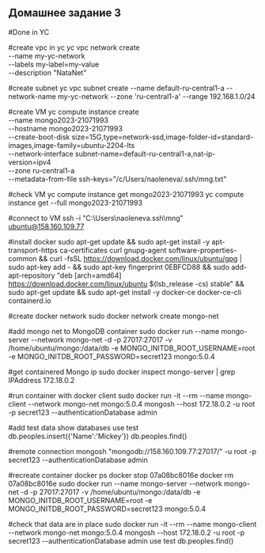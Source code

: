 ## Домашнее задание 3
#Done in YC

#create vpc in yc
yc vpc network create \
  --name my-yc-network \
  --labels my-label=my-value \
  --description "NataNet"

#create subnet
yc vpc subnet create --name default-ru-central1-a --network-name my-yc-network --zone 'ru-central1-a' --range 192.168.1.0/24

#create VM
  yc compute instance create \
  --name mongo2023-21071993 \
  --hostname mongo2023-21071993 \
  --create-boot-disk size=15G,type=network-ssd,image-folder-id=standard-images,image-family=ubuntu-2204-lts \
  --network-interface subnet-name=default-ru-central1-a,nat-ip-version=ipv4 \
  --zone ru-central1-a \
  --metadata-from-file ssh-keys="/c/Users/naoleneva/.ssh/mng.txt"

#check VM
yc compute instance get mongo2023-21071993
yc compute instance get --full mongo2023-21071993

#connect to VM
ssh -i "C:\Users\naoleneva\.ssh\mng" ubuntu@158.160.109.77


#install docker
sudo apt-get update && sudo apt-get install -y apt-transport-https ca-certificates curl gnupg-agent software-properties-common && curl -fsSL https://download.docker.com/linux/ubuntu/gpg | sudo apt-key add - && sudo apt-key fingerprint 0EBFCD88 && sudo add-apt-repository "deb [arch=amd64] https://download.docker.com/linux/ubuntu $(lsb_release -cs) stable" && sudo apt-get update && sudo apt-get install -y docker-ce docker-ce-cli containerd.io

#create docker network
sudo docker network create mongo-net

#add mongo net to MongoDB container
sudo docker run --name mongo-server --network mongo-net -d -p 27017:27017 -v /home/ubuntu/mongo:/data/db -e MONGO_INITDB_ROOT_USERNAME=root -e MONGO_INITDB_ROOT_PASSWORD=secret123 mongo:5.0.4

#get containered Mongo ip
sudo docker inspect mongo-server | grep IPAddress 
172.18.0.2

#run container with docker client
sudo docker run -it --rm --name mongo-client --network mongo-net mongo:5.0.4 mongosh --host 172.18.0.2 -u root -p secret123 --authenticationDatabase admin

#add test data
show databases
use test
db.peoples.insert({'Name':'Mickey'})
db.peoples.find()

#remote connection
mongosh "mongodb://158.160.109.77:27017/" -u root -p secret123 --authenticationDatabase admin

#recreate container
docker ps
docker stop 07a08bc8016e
docker rm 07a08bc8016e
sudo docker run --name mongo-server --network mongo-net -d -p 27017:27017 -v /home/ubuntu/mongo:/data/db -e MONGO_INITDB_ROOT_USERNAME=root -e MONGO_INITDB_ROOT_PASSWORD=secret123 mongo:5.0.4

#check that data are in place
sudo docker run -it --rm --name mongo-client --network mongo-net mongo:5.0.4 mongosh --host 172.18.0.2 -u root -p secret123 --authenticationDatabase admin
use test
db.peoples.find()
